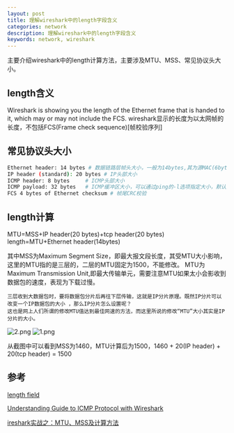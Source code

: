```yaml
---
layout: post
title: 理解wireshark中的length字段含义
categories: network
description: 理解wireshark中的length字段含义
keywords: network, wireshark
---
```


主要介绍wireshark中的length计算方法，主要涉及MTU、MSS、常见协议头大小。


## length含义

Wireshark is showing you the length of the Ethernet frame that is handed to it, which may or may not include the FCS.
wireshark显示的长度为以太网帧的长度，不包括FCS(Frame check sequence)[帧校验序列]

## 常见协议头大小

``` bash
Ethernet header: 14 bytes # 数据链路层帧头大小，一般为14bytes,其为源MAC(6bytes/48bits)+目的MAC(6bytes/48bits)+类型/长度(2bytes)
IP header (standard): 20 bytes # IP头部大小
ICMP header: 8 bytes     # ICMP头部大小
ICMP payload: 32 bytes   # ICMP缓冲区大小，可以通过ping的-l选项指定大小，默认为32。
FCS 4 bytes of Ethernet checksum # 帧尾CRC校验
```

## length计算

MTU=MSS+IP header(20 bytes)+tcp header(20 bytes)
length=MTU+Ethernet header(14bytes)

其中MSS为Maximum Segment Size，即最大报文段长度，其受MTU大小影响，这里的MTU指的是三层的，二层的MTU固定为1500，不能修改。
MTU为Maximum Transmission Unit,即最大传输单元，需要注意MTU如果太小会影收到数据包的速度，表现为下载过慢。

```
三层收到大数据包时，要将数据包分片后再往下层传输，这就是IP分片原理。既然IP分片可以改变一个IP数据包的大小 ，那么IP分片怎么设置呢？
这也是网上人们所谓的修改MTU值达到最佳网速的方法，而这里所说的修改“MTU”大小其实是IP分片的大小。
```
![2.png](https://i.loli.net/2018/06/29/5b351f365f656.png)
![1.png](https://i.loli.net/2018/06/29/5b351195a1754.png)

从截图中可以看到MSS为1460，MTU计算后为1500，1460 + 20(IP header) + 20(tcp header) = 1500

## 参考

[length field](https://osqa-ask.wireshark.org/questions/44865/length-field)

[Understanding Guide to ICMP Protocol with Wireshark](http://www.hackingarticles.in/understanding-guide-icmp-protocol-wireshark/)

[ireshark实战之：MTU、MSS及计算方法](https://blog.csdn.net/chiyuwei1766/article/details/50762894)

